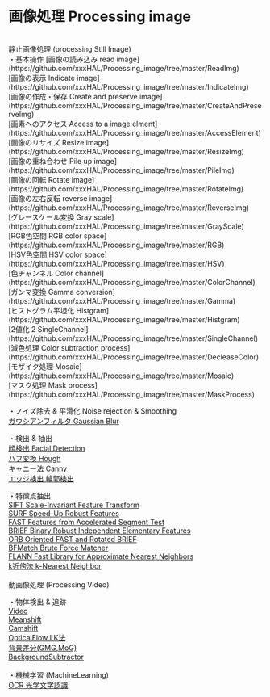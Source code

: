 # 画像処理 Processing image<br>
<br>
静止画像処理 (processing Still Image)<br>
・基本操作
[画像の読み込み read image](https://github.com/xxxHAL/Processing_image/tree/master/ReadImg)<br>
[画像の表示 Indicate image](https://github.com/xxxHAL/Processing_image/tree/master/IndicateImg)<br>
[画像の作成・保存 Create and preserve image](https://github.com/xxxHAL/Processing_image/tree/master/CreateAndPreserveImg)<br>
[画素へのアクセス Access to a image elment](https://github.com/xxxHAL/Processing_image/tree/master/AccessElement)<br>
[画像のリサイズ Resize image](https://github.com/xxxHAL/Processing_image/tree/master/ResizeImg)<br> 
[画像の重ね合わせ Pile up image](https://github.com/xxxHAL/Processing_image/tree/master/PileImg)<br>
[画像の回転 Rotate image](https://github.com/xxxHAL/Processing_image/tree/master/RotateImg)<br>
[画像の左右反転 reverse image](https://github.com/xxxHAL/Processing_image/tree/master/ReverseImg)<br>
[グレースケール変換 Gray scale](https://github.com/xxxHAL/Processing_image/tree/master/GrayScale)<br>
[RGB色空間 RGB color space](https://github.com/xxxHAL/Processing_image/tree/master/RGB)<br>
[HSV色空間 HSV color space](https://github.com/xxxHAL/Processing_image/tree/master/HSV)<br>
[色チャンネル Color channel](https://github.com/xxxHAL/Processing_image/tree/master/ColorChannel)<br>
[ガンマ変換 Gamma conversion](https://github.com/xxxHAL/Processing_image/tree/master/Gamma)<br>
[ヒストグラム平坦化 Histgram](https://github.com/xxxHAL/Processing_image/tree/master/Histgram)<br>
[2値化 2 SingleChannel](https://github.com/xxxHAL/Processing_image/tree/master/SingleChannel)<br>
[減色処理 Color subtraction process](https://github.com/xxxHAL/Processing_image/tree/master/DecleaseColor)<br>
[モザイク処理 Mosaic](https://github.com/xxxHAL/Processing_image/tree/master/Mosaic)<br>
[マスク処理 Mask process](https://github.com/xxxHAL/Processing_image/tree/master/MaskProcess)<br>

・ノイズ除去 & 平滑化 Noise rejection & Smoothing<br>
 [ガウシアンフィルタ Gaussian Blur](https://github.com/xxxHAL/Processing_image/tree/master/Gaussian)<br>

・検出 & 抽出<br>
[顔検出 Facial Detection](https://github.com/xxxHAL/Processing_image/tree/master/FacialDetection)<br> 
[ハフ変換 Hough](https://github.com/xxxHAL/Processing_image/tree/master/Hough)<br>
[キャニー法 Canny](https://github.com/xxxHAL/Processing_image/tree/master/Canny)<br>
[エッジ検出 輪郭検出](https://github.com/xxxHAL/Processing_image/tree/master/Edgedetection)<br>

・特徴点抽出<br>
[SIFT Scale-Invariant Feature Transform](https://github.com/xxxHAL/Processing_image/tree/master/SIFT)<br>
[SURF Speed-Up Robust Features](https://github.com/xxxHAL/Processing_image/tree/master/SURF)<br>
[FAST Features from Accelerated Segment Test](https://github.com/xxxHAL/Processing_image/tree/master/FAST)<br>
[BRIEF Binary Robust Independent Elementary Features](https://github.com/xxxHAL/Processing_image/tree/master/BRIEF)<br>
[ORB Oriented FAST and Rotated BRIEF](https://github.com/xxxHAL/Processing_image/tree/master/ORB)<br>
[BFMatch Brute Force Matcher](https://github.com/xxxHAL/Processing_image/tree/master/BFMatch)<br>
[FLANN Fast Library for Approximate Nearest Neighbors](https://github.com/xxxHAL/Processing_image/tree/master/FLANN)<br>
[k近傍法 k-Nearest Neighbor](https://github.com/xxxHAL/processing_image/tree/master/k-NearestNeighbor)<br>
<br>
動画像処理 (Processing Video)<br>

・物体検出 & 追跡<br>
[Video](https://github.com/xxxHAL/Processing_image/tree/master/Video)<br>
[Meanshift](https://github.com/xxxHAL/Processing_image/tree/master/Meanshift)<br>
[Camshift](https://github.com/xxxHAL/Processing_image/tree/master/Camshift)<br>
[OpticalFlow LK法](https://github.com/xxxHAL/processing_image/tree/master/OpticalFlow)<br>
[背景差分(GMG,MoG)<br> BackgroundSubtractor](https://github.com/xxxHAL/processing_image/tree/master/BackgroundSubtractor)<br>
<br>
・機械学習 (MachineLearning)<br>
[OCR 光学文字認識](https://github.com/xxxHAL/processing_image/tree/master/OCR)<br>

